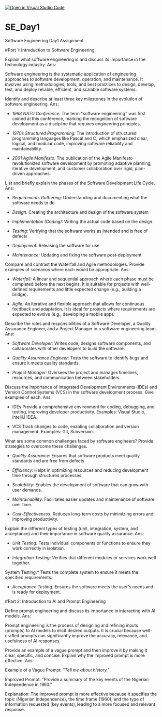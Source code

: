 [![Open in Visual Studio Code](https://classroom.github.com/assets/open-in-vscode-2e0aaae1b6195c2367325f4f02e2d04e9abb55f0b24a779b69b11b9e10269abc.svg)](https://classroom.github.com/online_ide?assignment_repo_id=18293048&assignment_repo_type=AssignmentRepo)
# SE_Day1
Software Engineering Day1 Assignment

#Part 1: Introduction to Software Engineering

Explain what software engineering is and discuss its importance in the technology industry.
Ans: 

Software engineering is the systematic application of engineering approaches to software development, operation, and maintenance. It involves using methodologies, tools, and best practices to design, develop, test, and deploy reliable, efficient, and scalable software systems.

Identify and describe at least three key milestones in the evolution of software engineering.
Ans: 

- *1968 NATO Conference:* The term "software engineering" was first coined at this conference, marking the recognition of software development as a discipline that requires engineering principles.

- *1970s Structured Programming:* The introduction of structured programming languages like Pascal and C, which emphasized clear, logical, and modular code, improving software reliability and maintainability.

- *2001 Agile Manifesto:* The publication of the Agile Manifesto revolutionized software development by promoting adaptive planning, iterative development, and customer collaboration over rigid, plan-driven approaches.


List and briefly explain the phases of the Software Development Life Cycle.
Ans:

- *Requirements Gathering:* Understanding and documenting what the software needs to do

- *Design:* Creating the architecture and design of the software system

- *Implementation (Coding):* Writing the actual code based on the design

- *Testing:* Verifying that the software works as intended and is free of defects

- *Deployment:* Releasing the software for use

- *Maintenance:* Updating and fixing the software post-deployment



Compare and contrast the Waterfall and Agile methodologies. Provide examples of scenarios where each would be appropriate.
Ans: 

- *Waterfall:* A linear and sequential approach where each phase must be completed before the next begins. It is suitable for projects with well-defined requirements and little expected change (e.g., building a bridge).

- *Agile:* An iterative and flexible approach that allows for continuous feedback and adaptation. It is ideal for projects where requirements are expected to evolve (e.g., developing a mobile app).


Describe the roles and responsibilities of a Software Developer, a Quality Assurance Engineer, and a Project Manager in a software engineering team.
Ans:

- *Software Developer:* Writes code, designs software components, and collaborates with other developers to build the software.

- *Quality Assurance Engineer:* Tests the software to identify bugs and ensure it meets quality standards.

- *Project Manager:* Oversees the project and  manages timelines, resources, and communication between stakeholders.


Discuss the importance of Integrated Development Environments (IDEs) and Version Control Systems (VCS) in the software development process. Give examples of each.
Ans:

- IDEs Provide a comprehensive environment for coding, debugging, and testing, improving developer productivity. Examples: Visual Studio, IntelliJ IDEA.

- VCS Track changes to code, enabling collaboration and version management. Examples: Git, Subversion.


What are some common challenges faced by software engineers? Provide strategies to overcome these challenges.

- *Quality Assurance:* Ensures that software products meet quality standards and are free from defects.

- *Efficiency:* Helps in optimizing resources and reducing development time through structured processes.

- *Scalability:* Enables the development of software that can grow with user demands.

- *Maintainability:* Facilitates easier updates and maintenance of software over time.

- *Cost-Effectiveness:* Reduces long-term costs by minimizing errors and improving productivity.


Explain the different types of testing (unit, integration, system, and acceptance) and their importance in software quality assurance.
Ans:

- *Unit Testing:* Tests individual components or functions to ensure they work correctly in isolation.

- *Integration Testing:* Verifies that different modules or services work well together.

System Testing:* Tests the complete system to ensure it meets the specified requirements.

- *Acceptance Testing:* Ensures the software meets the user's needs and is ready for deployment.

#Part 2: Introduction to AI and Prompt Engineering


Define prompt engineering and discuss its importance in interacting with AI models.
Ans:

Prompt engineering is the process of designing and refining inputs (prompts) to AI models to elicit desired outputs. It is crucial because well-crafted prompts can significantly improve the accuracy, relevance, and usefulness of AI responses.


Provide an example of a vague prompt and then improve it by making it clear, specific, and concise. Explain why the improved prompt is more effective.
Ans:

Example of a Vague Prompt: *"Tell me about history."*

Improved Prompt: "Provide a summary of the key events of the Nigerian Independence in 1960."

Explanation: The improved prompt is more effective because it specifies the topic (Nigerian Independence), the time frame (1960), and the type of information requested (key events), leading to a more focused and relevant response.
